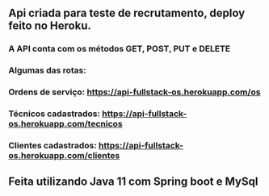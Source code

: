 ## Api criada para teste de recrutamento, deploy feito no Heroku.

### A API conta com os métodos GET, POST, PUT e DELETE

### Algumas das rotas:
### Ordens de serviço: https://api-fullstack-os.herokuapp.com/os
### Técnicos cadastrados: https://api-fullstack-os.herokuapp.com/tecnicos
### Clientes cadastrados: https://api-fullstack-os.herokuapp.com/clientes

## Feita utilizando Java 11 com Spring boot e MySql
